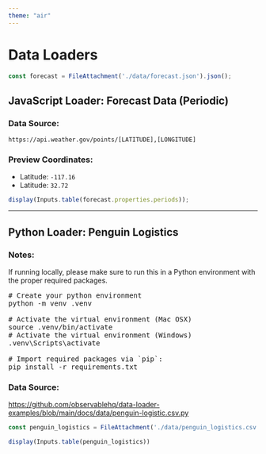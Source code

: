 ```yaml
---
theme: "air"
---
```


# Data Loaders

```js
const forecast = FileAttachment('./data/forecast.json').json();
```

## JavaScript Loader: Forecast Data (Periodic)

### Data Source: 
`https://api.weather.gov/points/[LATITUDE],[LONGITUDE]`

### Preview Coordinates:
- Latitude: `-117.16`
- Latitude: `32.72`

```js
display(Inputs.table(forecast.properties.periods));
```

---

## Python Loader: Penguin Logistics

### Notes:

If running locally, please make sure to run this in a Python environment with the proper required packages.

<pre>
# Create your python environment
python -m venv .venv

# Activate the virtual environment (Mac OSX)
source .venv/bin/activate
# Activate the virtual environment (Windows)
.venv\Scripts\activate

# Import required packages via `pip`:
pip install -r requirements.txt
</pre>


### Data Source:
<https://github.com/observablehq/data-loader-examples/blob/main/docs/data/penguin-logistic.csv.py>

```js
const penguin_logistics = FileAttachment('./data/penguin_logistics.csv').csv({typed:true});
```

```js
display(Inputs.table(penguin_logistics))
```